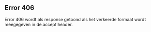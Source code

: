 ## Error 406

Error 406 wordt als response getoond als het verkeerde formaat wordt meegegeven in de accept header.
